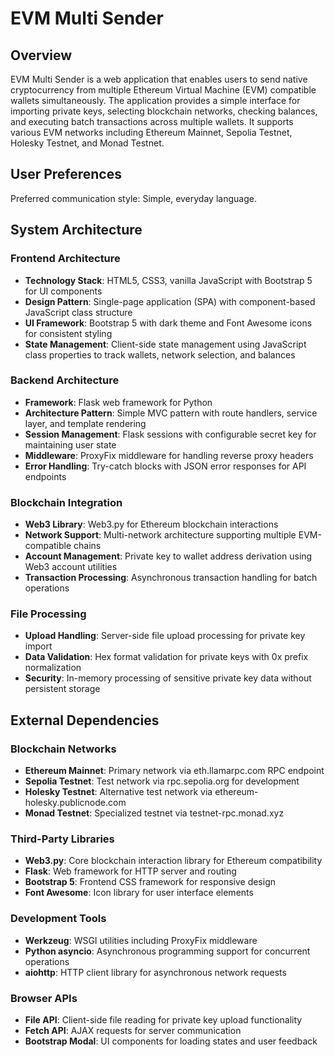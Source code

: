 # EVM Multi Sender

## Overview

EVM Multi Sender is a web application that enables users to send native cryptocurrency from multiple Ethereum Virtual Machine (EVM) compatible wallets simultaneously. The application provides a simple interface for importing private keys, selecting blockchain networks, checking balances, and executing batch transactions across multiple wallets. It supports various EVM networks including Ethereum Mainnet, Sepolia Testnet, Holesky Testnet, and Monad Testnet.

## User Preferences

Preferred communication style: Simple, everyday language.

## System Architecture

### Frontend Architecture
- **Technology Stack**: HTML5, CSS3, vanilla JavaScript with Bootstrap 5 for UI components
- **Design Pattern**: Single-page application (SPA) with component-based JavaScript class structure
- **UI Framework**: Bootstrap 5 with dark theme and Font Awesome icons for consistent styling
- **State Management**: Client-side state management using JavaScript class properties to track wallets, network selection, and balances

### Backend Architecture
- **Framework**: Flask web framework for Python
- **Architecture Pattern**: Simple MVC pattern with route handlers, service layer, and template rendering
- **Session Management**: Flask sessions with configurable secret key for maintaining user state
- **Middleware**: ProxyFix middleware for handling reverse proxy headers
- **Error Handling**: Try-catch blocks with JSON error responses for API endpoints

### Blockchain Integration
- **Web3 Library**: Web3.py for Ethereum blockchain interactions
- **Network Support**: Multi-network architecture supporting multiple EVM-compatible chains
- **Account Management**: Private key to wallet address derivation using Web3 account utilities
- **Transaction Processing**: Asynchronous transaction handling for batch operations

### File Processing
- **Upload Handling**: Server-side file upload processing for private key import
- **Data Validation**: Hex format validation for private keys with 0x prefix normalization
- **Security**: In-memory processing of sensitive private key data without persistent storage

## External Dependencies

### Blockchain Networks
- **Ethereum Mainnet**: Primary network via eth.llamarpc.com RPC endpoint
- **Sepolia Testnet**: Test network via rpc.sepolia.org for development
- **Holesky Testnet**: Alternative test network via ethereum-holesky.publicnode.com
- **Monad Testnet**: Specialized testnet via testnet-rpc.monad.xyz

### Third-Party Libraries
- **Web3.py**: Core blockchain interaction library for Ethereum compatibility
- **Flask**: Web framework for HTTP server and routing
- **Bootstrap 5**: Frontend CSS framework for responsive design
- **Font Awesome**: Icon library for user interface elements

### Development Tools
- **Werkzeug**: WSGI utilities including ProxyFix middleware
- **Python asyncio**: Asynchronous programming support for concurrent operations
- **aiohttp**: HTTP client library for asynchronous network requests

### Browser APIs
- **File API**: Client-side file reading for private key upload functionality
- **Fetch API**: AJAX requests for server communication
- **Bootstrap Modal**: UI components for loading states and user feedback